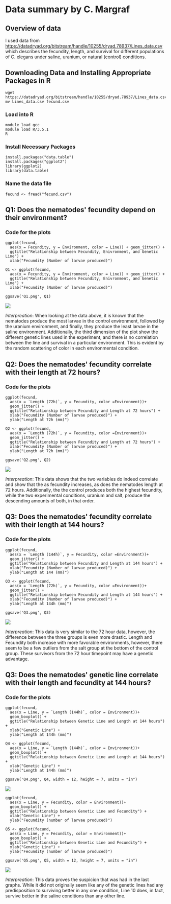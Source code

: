 # Data summary by C. Margraf

## Overview of data
I used data from https://datadryad.org/bitstream/handle/10255/dryad.78937/Lines_data.csv which describes the fecundity, length, and survival for different populations of C. elegans under saline, uranium, or natural (control) conditions.

## Downloading Data and Installing Appropriate Packages in R

```
wget https://datadryad.org/bitstream/handle/10255/dryad.78937/Lines_data.csv
mv Lines_data.csv fecund.csv
```

### Load into R

```
module load gcc
module load R/3.5.1
R
```

### Install Necessary Packages

```
install.packages("data.table")
install.packages("ggplot2")
library(ggplot2)
library(data.table)
```

### Name the data file

```
fecund <- fread("fecund.csv")
```

## Q1: Does the nematodes' fecundity depend on their environment?

### Code for the plots

```
ggplot(fecund,
  aes(x = Fecundity, y = Environment, color = Line)) + geom_jitter() +
  ggtitle("Relationship between Fecundity, Enivronment, and Genetic Line") +
  xlab("Fecundity (Number of larvae produced)")

Q1 <- ggplot(fecund,
  aes(x = Fecundity, y = Environment, color = Line)) + geom_jitter() +
  ggtitle("Relationship between Fecundity, Enivronment, and Genetic Line") +
  xlab("Fecundity (Number of larvae produced)")

ggsave('Q1.png', Q1)
```

![](Q1.png)

*Interpreation*: When looking at the data above, it is known that the nematodes produce the most larvae in the control environment, followed by the uranium environment, and finally, they produce the least larvae in the saline environment. Additionally, the third dimension of the plot show the different genetic lines used in the experiment, and there is no correlation between the line and survival in a particular environment. This is evident by the random scattering of color in each environmental condition.


## Q2: Does the nematodes' fecundity correlate with their length at 72 hours?

### Code for the plots

```
ggplot(fecund,
  aes(x = `Length (72h)`, y = Fecundity, color =Environment))+
  geom_jitter() +
  ggtitle("Relationship between Fecundity and Length at 72 hours") +
  xlab("Fecundity (Number of larvae produced)") +
  ylab("Length at 72h (mm)")

Q2 <- ggplot(fecund,
  aes(x = `Length (72h)`, y = Fecundity, color =Environment))+
  geom_jitter() +
  ggtitle("Relationship between Fecundity and Length at 72 hours") +
  xlab("Fecundity (Number of larvae produced)") +
  ylab("Length at 72h (mm)")

ggsave('Q2.png', Q2)
```

![](Q2.png)

*Interpreation*: This data shows that the two variables do indeed correlate and show that the as fecundity increases, as does the nematodes length at 72 hours. Additionally, the the control produces both the highest fecundity, while the two experimental conditions, uranium and salt, produce the descending amounts of both, in that order.


## Q3: Does the nematodes' fecundity correlate with their length at 144 hours?

### Code for the plots

```
ggplot(fecund,
  aes(x = `Length (144h)`, y = Fecundity, color =Environment))+
  geom_jitter() +
  ggtitle("Relationship between Fecundity and Length at 144 hours") +
  xlab("Fecundity (Number of larvae produced)") +
  ylab("Length at 144 (mm)")

Q3 <- ggplot(fecund,
  aes(x = `Length (72h)`, y = Fecundity, color =Environment))+
  geom_jitter() +
  ggtitle("Relationship between Fecundity and Length at 144 hours") +
  xlab("Fecundity (Number of larvae produced)") +
  ylab("Length at 144h (mm)")

ggsave('Q3.png', Q3)
```

![](Q3.png)

*Interpreation*: This data is very similar to the 72 hour data, however, the difference between the three groups is even more drastic. Length and Fecundity both increase with more favorable environments, however, there seem to be a few outliers from the salt group at the bottom of the control group. These survivors from the 72 hour timepoint may have a genetic advantage.


## Q3: Does the nematodes' genetic line correlate with their length and fecundity at 144 hours?

### Code for the plots

```
ggplot(fecund,
  aes(x = Line, y = `Length (144h)`, color = Environment))+
  geom_boxplot() +
  ggtitle("Relationship between Genetic Line and Length at 144 hours") +
  xlab("Genetic Line") +
  ylab("Length at 144h (mm)")

Q4 <- ggplot(fecund,
  aes(x = Line, y = `Length (144h)`, color = Environment))+
  geom_boxplot() +
  ggtitle("Relationship between Genetic Line and Length at 144 hours") +
  xlab("Genetic Line") +
  ylab("Length at 144h (mm)")

ggsave('Q4.png', Q4, width = 12, height = 7, units = "in")
```

![](Q4.png)

```
ggplot(fecund,
  aes(x = Line, y = Fecundity, color = Environment))+
  geom_boxplot() +
  ggtitle("Relationship between Genetic Line and Fecundity") +
  xlab("Genetic Line") +
  ylab("Fecundity (number of larvae produced)")

Q5 <- ggplot(fecund,
  aes(x = Line, y = Fecundity, color = Environment))+
  geom_boxplot() +
  ggtitle("Relationship between Genetic Line and Fecundity") +
  xlab("Genetic Line") +
  ylab("Fecundity (number of larvae produced)")

ggsave('Q5.png', Q5, width = 12, height = 7, units = "in")
```

![](Q5.png)

*Interpreation*: This data proves the suspicion that was had in the last graphs. While it did not originally seem like any of the genetic lines had any predisposition to surviving better in any one condition, Line 10 does, in fact, survive better in the saline conditions than any other line.
